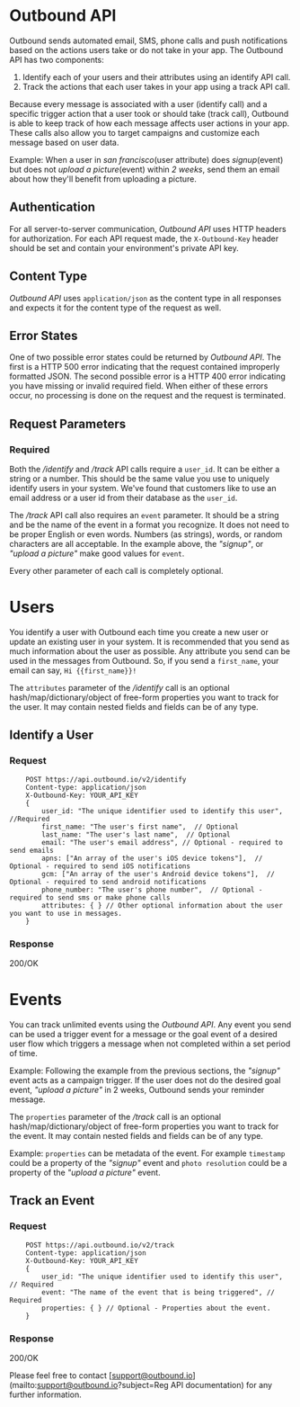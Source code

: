 # Outbound API
Outbound sends automated email, SMS, phone calls and push notifications based on the actions users take or do not take in your app. The Outbound API has two components: 

1. Identify each of your users and their attributes using an identify API call.
2. Track the actions that each user takes in your app using a track API call.

Because every message is associated with a user (identify call) and a specific trigger action that a user took or should take (track call), Outbound is able to keep track of how each message affects user actions in your app. These calls also allow you to target campaigns and customize each message based on user data.

Example: When a user in *san francisco*(user attribute) does *signup*(event) but does not *upload a picture*(event) within *2 weeks*, send them an email about how they'll benefit from uploading a picture.

## Authentication
For all server-to-server communication, *Outbound API* uses HTTP headers for authorization. For each API request made, the `X-Outbound-Key` header should be set and contain your environment's private API key.

## Content Type
*Outbound API* uses `application/json` as the content type in all responses and expects it for the content type of the request as well.

## Error States
One of two possible error states could be returned by *Outbound API*. The first is a HTTP 500 error indicating that the request contained improperly formatted JSON. The second possible error is a HTTP 400 error indicating you have missing or invalid required field. When either of these errors occur, no processing is done on the request and the request is terminated.

## Request Parameters
### Required
Both the */identify* and */track* API calls require a `user_id`. It can be either a string or a number. This should be the same value you use to uniquely identify users in your system. We've found that customers like to use an email address or a user id from their database as the `user_id`.

The */track* API call also requires an `event` parameter. It should be a string and be the name of the event in a format you recognize. It does not need to be proper English or even words. Numbers (as strings), words, or random characters are all acceptable. In the example above, the *"signup"*, or *"upload a picture"* make good values for `event`.

Every other parameter of each call is completely optional.

# Users
You identify a user with Outbound each time you create a new user or update an existing user in your system. It is recommended that you send as much information about the user as possible. Any attribute you send can be used in the messages from Outbound. So, if you send a `first_name`, your email can say, `Hi {{first_name}}!`

The `attributes` parameter of the */identify* call is an optional hash/map/dictionary/object of free-form properties you want to track for the user. It may contain nested fields and fields can be of any type.

## Identify a User
### Request

        POST https://api.outbound.io/v2/identify
        Content-type: application/json
        X-Outbound-Key: YOUR_API_KEY
        {
            user_id: "The unique identifier used to identify this user", //Required
            first_name: "The user's first name",  // Optional
            last_name: "The user's last name",  // Optional
            email: "The user's email address", // Optional - required to send emails
            apns: ["An array of the user's iOS device tokens"],  // Optional - required to send iOS notifications
            gcm: ["An array of the user's Android device tokens"],  // Optional - required to send android notifications
            phone_number: "The user's phone number",  // Optional - required to send sms or make phone calls
            attributes: { } // Other optional information about the user you want to use in messages.
        }

### Response
200/OK

# Events
You can track unlimited events using the *Outbound API*. Any event you send can be used a trigger event for a message or the goal event of a desired user flow which triggers a message when not completed within a set period of time. 

Example: Following the example from the previous sections, the *"signup"* event acts as a campaign trigger. If the user does not do the desired goal event, *"upload a picture"* in 2 weeks, Outbound sends your reminder message.

The `properties` parameter of the */track* call is an optional hash/map/dictionary/object of free-form properties you want to track for the event. It may contain nested fields and fields can be of any type.

Example: `properties` can be metadata of the event. For example `timestamp` could be a property of the *"signup"* event and `photo resolution` could be a property of the *"upload a picture"* event. 

## Track an Event
### Request

        POST https://api.outbound.io/v2/track
        Content-type: application/json
        X-Outbound-Key: YOUR_API_KEY
        {
            user_id: "The unique identifier used to identify this user", // Required
            event: "The name of the event that is being triggered", // Required
            properties: { } // Optional - Properties about the event.
        }

### Response
200/OK

Please feel free to contact [support@outbound.io](mailto:support@outbound.io?subject=Reg API documentation) for any further information.
